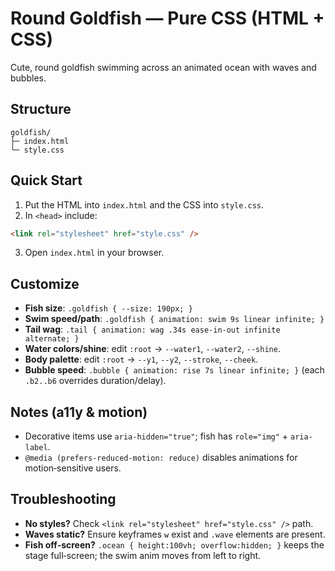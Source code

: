 
# Round Goldfish — Pure CSS (HTML + CSS)

Cute, round goldfish swimming across an animated ocean with waves and bubbles.

## Structure
```text
goldfish/
├─ index.html
└─ style.css
```

## Quick Start
1. Put the HTML into `index.html` and the CSS into `style.css`.
2. In `<head>` include:
```html
<link rel="stylesheet" href="style.css" />
```
3. Open `index.html` in your browser.

## Customize
- **Fish size**: `.goldfish { --size: 190px; }`
- **Swim speed/path**: `.goldfish { animation: swim 9s linear infinite; }`
- **Tail wag**: `.tail { animation: wag .34s ease-in-out infinite alternate; }`
- **Water colors/shine**: edit `:root` → `--water1`, `--water2`, `--shine`.
- **Body palette**: edit `:root` → `--y1`, `--y2`, `--stroke`, `--cheek`.
- **Bubble speed**: `.bubble { animation: rise 7s linear infinite; }` (each `.b2..b6` overrides duration/delay).

## Notes (a11y & motion)
- Decorative items use `aria-hidden="true"`; fish has `role="img"` + `aria-label`.
- `@media (prefers-reduced-motion: reduce)` disables animations for motion‑sensitive users.

## Troubleshooting
- **No styles?** Check `<link rel="stylesheet" href="style.css" />` path.
- **Waves static?** Ensure keyframes `w` exist and `.wave` elements are present.
- **Fish off‑screen?** `.ocean { height:100vh; overflow:hidden; }` keeps the stage full‑screen; the swim anim moves from left to right.

